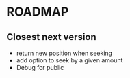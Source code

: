 # ROADMAP

## Closest next version
- return new position when seeking
- add option to seek by a given amount
- Debug for public
